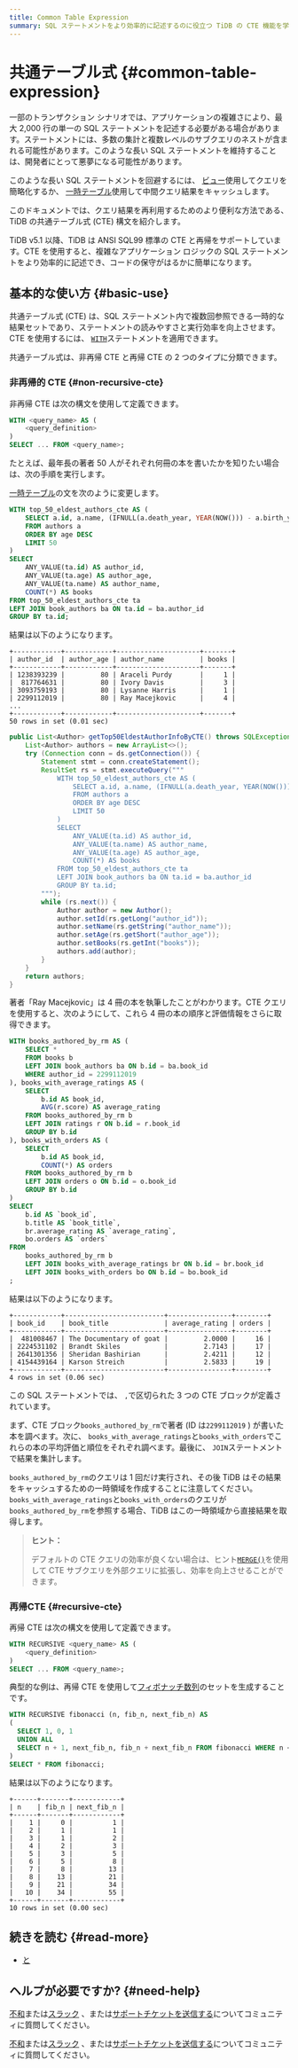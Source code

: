```yaml
---
title: Common Table Expression
summary: SQL ステートメントをより効率的に記述するのに役立つ TiDB の CTE 機能を学習します。
---
```


# 共通テーブル式 {#common-table-expression}

一部のトランザクション シナリオでは、アプリケーションの複雑さにより、最大 2,000 行の単一の SQL ステートメントを記述する必要がある場合があります。ステートメントには、多数の集計と複数レベルのサブクエリのネストが含まれる可能性があります。このような長い SQL ステートメントを維持することは、開発者にとって悪夢になる可能性があります。

このような長い SQL ステートメントを回避するには、 [ビュー](/develop/dev-guide-use-views.md)使用してクエリを簡略化するか、 [一時テーブル](/develop/dev-guide-use-temporary-tables.md)使用して中間クエリ結果をキャッシュします。

このドキュメントでは、クエリ結果を再利用するためのより便利な方法である、TiDB の共通テーブル式 (CTE) 構文を紹介します。

TiDB v5.1 以降、TiDB は ANSI SQL99 標準の CTE と再帰をサポートしています。CTE を使用すると、複雑なアプリケーション ロジックの SQL ステートメントをより効率的に記述でき、コードの保守がはるかに簡単になります。

## 基本的な使い方 {#basic-use}

共通テーブル式 (CTE) は、SQL ステートメント内で複数回参照できる一時的な結果セットであり、ステートメントの読みやすさと実行効率を向上させます。CTE を使用するには、 [`WITH`](/sql-statements/sql-statement-with.md)ステートメントを適用できます。

共通テーブル式は、非再帰 CTE と再帰 CTE の 2 つのタイプに分類できます。

### 非再帰的 CTE {#non-recursive-cte}

非再帰 CTE は次の構文を使用して定義できます。

```sql
WITH <query_name> AS (
    <query_definition>
)
SELECT ... FROM <query_name>;
```

たとえば、最年長の著者 50 人がそれぞれ何冊の本を書いたかを知りたい場合は、次の手順を実行します。

<SimpleTab groupId="language">
<div label="SQL" value="sql">

[一時テーブル](/develop/dev-guide-use-temporary-tables.md)の文を次のように変更します。

```sql
WITH top_50_eldest_authors_cte AS (
    SELECT a.id, a.name, (IFNULL(a.death_year, YEAR(NOW())) - a.birth_year) AS age
    FROM authors a
    ORDER BY age DESC
    LIMIT 50
)
SELECT
    ANY_VALUE(ta.id) AS author_id,
    ANY_VALUE(ta.age) AS author_age,
    ANY_VALUE(ta.name) AS author_name,
    COUNT(*) AS books
FROM top_50_eldest_authors_cte ta
LEFT JOIN book_authors ba ON ta.id = ba.author_id
GROUP BY ta.id;
```

結果は以下のようになります。

    +------------+------------+---------------------+-------+
    | author_id  | author_age | author_name         | books |
    +------------+------------+---------------------+-------+
    | 1238393239 |         80 | Araceli Purdy       |     1 |
    |  817764631 |         80 | Ivory Davis         |     3 |
    | 3093759193 |         80 | Lysanne Harris      |     1 |
    | 2299112019 |         80 | Ray Macejkovic      |     4 |
    ...
    +------------+------------+---------------------+-------+
    50 rows in set (0.01 sec)

</div>
<div label="Java" value = "java">

```java
public List<Author> getTop50EldestAuthorInfoByCTE() throws SQLException {
    List<Author> authors = new ArrayList<>();
    try (Connection conn = ds.getConnection()) {
        Statement stmt = conn.createStatement();
        ResultSet rs = stmt.executeQuery("""
            WITH top_50_eldest_authors_cte AS (
                SELECT a.id, a.name, (IFNULL(a.death_year, YEAR(NOW())) - a.birth_year) AS age
                FROM authors a
                ORDER BY age DESC
                LIMIT 50
            )
            SELECT
                ANY_VALUE(ta.id) AS author_id,
                ANY_VALUE(ta.name) AS author_name,
                ANY_VALUE(ta.age) AS author_age,
                COUNT(*) AS books
            FROM top_50_eldest_authors_cte ta
            LEFT JOIN book_authors ba ON ta.id = ba.author_id
            GROUP BY ta.id;
        """);
        while (rs.next()) {
            Author author = new Author();
            author.setId(rs.getLong("author_id"));
            author.setName(rs.getString("author_name"));
            author.setAge(rs.getShort("author_age"));
            author.setBooks(rs.getInt("books"));
            authors.add(author);
        }
    }
    return authors;
}
```

</div>
</SimpleTab>

著者「Ray Macejkovic」は 4 冊の本を執筆したことがわかります。CTE クエリを使用すると、次のようにして、これら 4 冊の本の順序と評価情報をさらに取得できます。

```sql
WITH books_authored_by_rm AS (
    SELECT *
    FROM books b
    LEFT JOIN book_authors ba ON b.id = ba.book_id
    WHERE author_id = 2299112019
), books_with_average_ratings AS (
    SELECT
        b.id AS book_id,
        AVG(r.score) AS average_rating
    FROM books_authored_by_rm b
    LEFT JOIN ratings r ON b.id = r.book_id
    GROUP BY b.id
), books_with_orders AS (
    SELECT
        b.id AS book_id,
        COUNT(*) AS orders
    FROM books_authored_by_rm b
    LEFT JOIN orders o ON b.id = o.book_id
    GROUP BY b.id
)
SELECT
    b.id AS `book_id`,
    b.title AS `book_title`,
    br.average_rating AS `average_rating`,
    bo.orders AS `orders`
FROM
    books_authored_by_rm b
    LEFT JOIN books_with_average_ratings br ON b.id = br.book_id
    LEFT JOIN books_with_orders bo ON b.id = bo.book_id
;
```

結果は以下のようになります。

    +------------+-------------------------+----------------+--------+
    | book_id    | book_title              | average_rating | orders |
    +------------+-------------------------+----------------+--------+
    |  481008467 | The Documentary of goat |         2.0000 |     16 |
    | 2224531102 | Brandt Skiles           |         2.7143 |     17 |
    | 2641301356 | Sheridan Bashirian      |         2.4211 |     12 |
    | 4154439164 | Karson Streich          |         2.5833 |     19 |
    +------------+-------------------------+----------------+--------+
    4 rows in set (0.06 sec)

この SQL ステートメントでは、 `,`で区切られた 3 つの CTE ブロックが定義されています。

まず、CTE ブロック`books_authored_by_rm`で著者 (ID は`2299112019` ) が書いた本を調べます。次に、 `books_with_average_ratings`と`books_with_orders`でこれらの本の平均評価と順位をそれぞれ調べます。最後に、 `JOIN`ステートメントで結果を集計します。

`books_authored_by_rm`のクエリは 1 回だけ実行され、その後 TiDB はその結果をキャッシュするための一時領域を作成することに注意してください。 `books_with_average_ratings`と`books_with_orders`のクエリが`books_authored_by_rm`を参照する場合、TiDB はこの一時領域から直接結果を取得します。

> **ヒント：**
>
> デフォルトの CTE クエリの効率が良くない場合は、ヒント[`MERGE()`](/optimizer-hints.md#merge)を使用して CTE サブクエリを外部クエリに拡張し、効率を向上させることができます。

### 再帰CTE {#recursive-cte}

再帰 CTE は次の構文を使用して定義できます。

```sql
WITH RECURSIVE <query_name> AS (
    <query_definition>
)
SELECT ... FROM <query_name>;
```

典型的な例は、再帰 CTE を使用して[フィボナッチ数列](https://en.wikipedia.org/wiki/Fibonacci_number)のセットを生成することです。

```sql
WITH RECURSIVE fibonacci (n, fib_n, next_fib_n) AS
(
  SELECT 1, 0, 1
  UNION ALL
  SELECT n + 1, next_fib_n, fib_n + next_fib_n FROM fibonacci WHERE n < 10
)
SELECT * FROM fibonacci;
```

結果は以下のようになります。

    +------+-------+------------+
    | n    | fib_n | next_fib_n |
    +------+-------+------------+
    |    1 |     0 |          1 |
    |    2 |     1 |          1 |
    |    3 |     1 |          2 |
    |    4 |     2 |          3 |
    |    5 |     3 |          5 |
    |    6 |     5 |          8 |
    |    7 |     8 |         13 |
    |    8 |    13 |         21 |
    |    9 |    21 |         34 |
    |   10 |    34 |         55 |
    +------+-------+------------+
    10 rows in set (0.00 sec)

## 続きを読む {#read-more}

-   [と](/sql-statements/sql-statement-with.md)

## ヘルプが必要ですか? {#need-help}

<CustomContent platform="tidb">

[不和](https://discord.gg/DQZ2dy3cuc?utm_source=doc)または[スラック](https://slack.tidb.io/invite?team=tidb-community&#x26;channel=everyone&#x26;ref=pingcap-docs) 、または[サポートチケットを送信する](/support.md)についてコミュニティに質問してください。

</CustomContent>

<CustomContent platform="tidb-cloud">

[不和](https://discord.gg/DQZ2dy3cuc?utm_source=doc)または[スラック](https://slack.tidb.io/invite?team=tidb-community&#x26;channel=everyone&#x26;ref=pingcap-docs) 、または[サポートチケットを送信する](https://tidb.support.pingcap.com/)についてコミュニティに質問してください。

</CustomContent>
